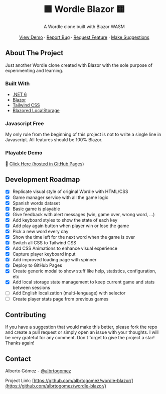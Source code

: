 <h1 align="center">🟩 Wordle Blazor 🟨</h1>

  <p align="center">
    A Wordle clone built with Blazor WASM
    <br />
    <br />
    <a href="http://albrtogomez.github.io/wordle-blazor">View Demo</a>
    ·
    <a href="https://github.com/albrtogomez/wordle-blazor/issues">Report Bug</a>
    ·
    <a href="https://github.com/albrtogomez/wordle-blazor/issues">Request Feature</a>
    ·
    <a href="https://github.com/albrtogomez/wordle-blazor/issues">Make Suggestions</a>
  </p>
</div>

<!-- ABOUT THE PROJECT -->
## About The Project

Just another Wordle clone created with Blazor with the sole purpose of experimenting and learning.

### Built With

* [.NET 6](https://docs.microsoft.com/es-es/dotnet/core/whats-new/dotnet-6)
* [Blazor](https://dotnet.microsoft.com/en-us/apps/aspnet/web-apps/blazor)
* [Tailwind CSS](https://tailwindcss.com/)
* [Blazored LocalStorage](https://github.com/Blazored/LocalStorage)

### Javascript Free

My only rule from the beginning of this project is not to write a single line in Javascript. All features should be 100% Blazor.

### Playable Demo

🚀 [Click Here (hosted in GitHub Pages)](http://albrtogomez.github.io/wordle-blazor)

<!-- ROADMAP -->
## Development Roadmap

- [x] Replicate visual style of original Wordle with HTML/CSS
- [x] Game manager service with all the game logic
- [x] Spanish words dataset
- [x] Basic game is playable
- [x] Give feedback with alert messages (win, game over, wrong word, ...)
- [x] Add keyboard styles to show the state of each key
- [x] Add play again button when player win or lose the game
- [x] Pick a new word every day
- [x] Show the time left for the next word when the game is over
- [x] Switch all CSS to Tailwind CSS
- [x] Add CSS Animations to enhance visual experience
- [x] Capture player keyboard input
- [x] Add improved loading page with spinner
- [x] Deploy to GitHub Pages
- [x] Create generic modal to show stuff like help, statistics, configuration, etc
- [x] Add local storage state management to keep current game and stats between sessions
- [ ] Add English localization (multi-lenguage) with selector
- [ ] Create player stats page from previous games

<!-- CONTRIBUTING -->
## Contributing

If you have a suggestion that would make this better, please fork the repo and create a pull request or simply open an issue with your thoughts. I will be very grateful for any comment.
Don't forget to give the project a star! Thanks again!

<!-- CONTACT -->
## Contact

Alberto Gómez - [@albrtogomez](https://twitter.com/albrtogomez)

Project Link: [https://github.com/albrtogomez/wordle-blazor/](https://github.com/albrtogomez/wordle-blazor/)
